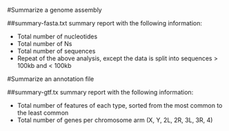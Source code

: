 #Summarize a genome assembly

##summary-fasta.txt
summary report with the following information:
- Total number of nucleotides
- Total number of Ns
- Total number of sequences
- Repeat of the above analysis, except the data is split into sequences > 100kb and < 100kb

#Summarize an annotation file

##summary-gtf.tx
summary report with the following information:
- Total number of features of each type, sorted from the most common to the least common
- Total number of genes per chromosome arm (X, Y, 2L, 2R, 3L, 3R, 4)
